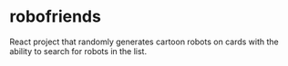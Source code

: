 # robofriends
React project that randomly generates cartoon robots on cards with the ability to search for robots in the list.
